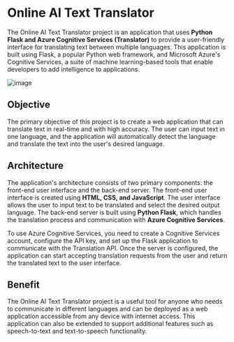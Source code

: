 # Online AI Text Translator

The Online AI Text Translator project is an application that uses **Python Flask and Azure Cognitive Services (Translator)** to provide a user-friendly interface for translating text between multiple languages. This application is built using Flask, a popular Python web framework, and Microsoft Azure's Cognitive Services, a suite of machine learning-based tools that enable developers to add intelligence to applications.

![image](https://github.com/samipak458/Online-AI-Text-Translator/assets/52650290/243bf03c-adbd-47bd-af84-958451decf1b)


## Objective
The primary objective of this project is to create a web application that can translate text in real-time and with high accuracy. The user can input text in one language, and the application will automatically detect the language and translate the text into the user's desired language.

##  Architecture
The application's architecture consists of two primary components: the front-end user interface and the back-end server. The front-end user interface is created using **HTML, CSS, and JavaScript**. The user interface allows the user to input text to be translated and select the desired output language. The back-end server is built using **Python Flask**, which handles the translation process and communication with **Azure Cognitive Services**.

To use Azure Cognitive Services, you need to create a Cognitive Services account, configure the API key, and set up the Flask application to communicate with the Translation API. Once the server is configured, the application can start accepting translation requests from the user and return the translated text to the user interface.

## Benefit
The Online AI Text Translator project is a useful tool for anyone who needs to communicate in different languages and can be deployed as a web application accessible from any device with internet access. This application can also be extended to support additional features such as speech-to-text and text-to-speech functionality.
